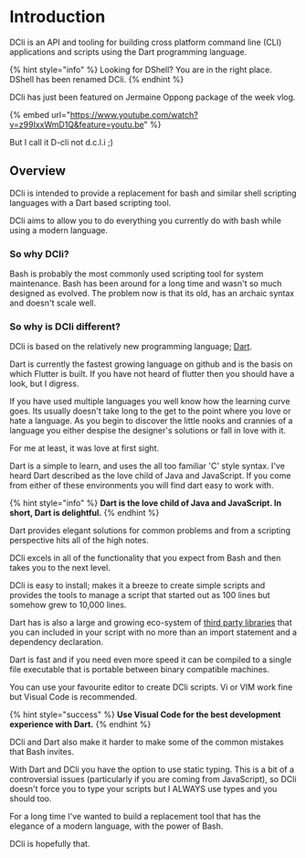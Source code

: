 # Introduction

DCli is an API and tooling for building cross platform command line \(CLI\) applications and scripts using the Dart programming language.

{% hint style="info" %}
Looking for DShell? You are in the right place. DShell has been renamed DCli.
{% endhint %}

DCli has just been featured on Jermaine Oppong package of the week vlog.

{% embed url="https://www.youtube.com/watch?v=z99IxxWmD1Q&feature=youtu.be" %}

But I call it D-cli not d.c.l.i ;\)

## Overview

DCli is intended to provide a replacement for bash and similar shell scripting languages with a Dart based scripting tool.

DCli aims to allow you to do everything you currently do with bash while using a modern language.

### So why DCli?

Bash is probably the most commonly used scripting tool for system maintenance. Bash has been around for a long time and wasn't so much designed as evolved. The problem now is that its old, has an archaic syntax and doesn't scale well.

### So why is DCli different?

DCli is based on the relatively new programming language; [Dart](https://dart.dev/).

Dart is currently the fastest growing language on github and is the basis on which Flutter is built. If you have not heard of flutter then you should have a look, but I digress.

If you have used multiple languages you well know how the learning curve goes. Its usually doesn't take long to the get to the point where you love or hate a language. As you begin to discover the little nooks and crannies of a language you either despise the designer's solutions or fall in love with it.

For me at least, it was love at first sight.

Dart is a simple to learn, and uses the all too familiar 'C' style syntax. I've heard Dart described as the love child of Java and JavaScript. If you come from either of these environments you will find dart easy to work with.

{% hint style="info" %}
**Dart is the love child of Java and JavaScript. In short, Dart is delightful.**
{% endhint %}

Dart provides elegant solutions for common problems and from a scripting perspective hits all of the high notes.

DCli excels in all of the functionality that you expect from Bash and then takes you to the next level.

DCli is easy to install; makes it a breeze to create simple scripts and provides the tools to manage a script that started out as 100 lines but somehow grew to 10,000 lines.

Dart has is also a large and growing eco-system of [third party libraries](https://pub.dev) that you can included in your script with no more than an import statement and a dependency declaration.

Dart is fast and if you need even more speed it can be compiled to a single file executable that is portable between binary compatible machines.

You can use your favourite editor to create DCli scripts. Vi or VIM work fine but Visual Code is recommended.

{% hint style="success" %}
**Use Visual Code for the best development experience with Dart.**
{% endhint %}

DCli and Dart also make it harder to make some of the common mistakes that Bash invites.

With Dart and DCli you have the option to use static typing. This is a bit of a controversial issues \(particularly if you are coming from JavaScript\), so DCli doesn't force you to type your scripts but I ALWAYS use types and you should too.

For a long time I've wanted to build a replacement tool that has the elegance of a modern language, with the power of Bash.

DCli is hopefully that.

